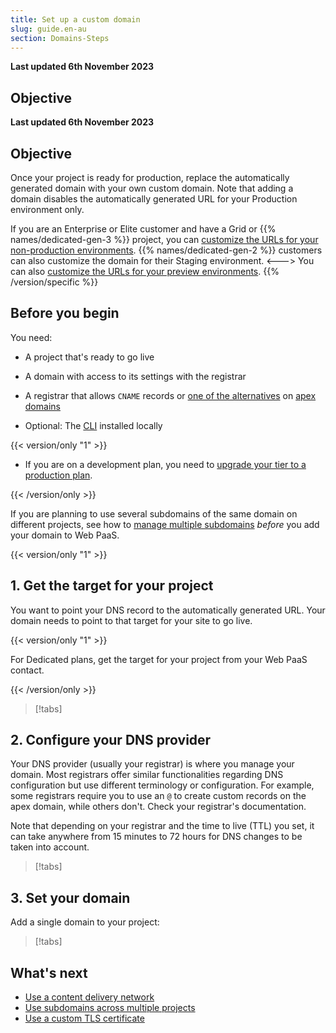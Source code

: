 ```yaml
---
title: Set up a custom domain
slug: guide.en-au
section: Domains-Steps
---
```


**Last updated 6th November 2023**



## Objective  

**Last updated 6th November 2023**



## Objective  

Once your project is ready for production, replace the automatically generated domain with your own custom domain.
Note that adding a domain disables the automatically generated URL for your Production environment only.


If you are an Enterprise or Elite customer and have a Grid or {{% names/dedicated-gen-3 %}} project, you can [customize the URLs for your non-production environments](/domains/steps/custom-domains-preview-environments).
{{% names/dedicated-gen-2 %}} customers can also customize the domain for their Staging environment.
<--->
You can also [customize the URLs for your preview environments](/domains/steps/custom-domains-preview-environments).
{{% /version/specific %}}

## Before you begin

You need:

- A project that's ready to go live


- A domain with access to its settings with the registrar


- A registrar that allows `CNAME` records or [one of the alternatives](./dns.md) on [apex domains](../../glossary#apex-domain)


- Optional: The [CLI](../../administration/cli/_index.md) installed locally


<!-- There are no development plans on Upsun -->
{{< version/only "1" >}}
- If you are on a development plan, you need to [upgrade your tier to a production plan](#optional-change-your-plan-to-a-production-plan).


{{< /version/only >}}

If you are planning to use several subdomains of the same domain on different projects,
see how to [manage multiple subdomains](subdomains) *before* you add your domain to Web PaaS.

{{< version/only "1" >}}
## 1. Get the target for your project

You want to point your DNS record to the automatically generated URL.
Your domain needs to point to that target for your site to go live.

{{< version/only "1" >}}

For Dedicated plans, get the target for your project from your Web PaaS contact.

{{< /version/only >}}

> [!tabs]      

## 2. Configure your DNS provider

Your DNS provider (usually your registrar) is where you manage your domain.
Most registrars offer similar functionalities regarding DNS configuration but use different terminology or configuration.
For example, some registrars require you to use an `@` to create custom records on the apex domain, while others don't.
Check your registrar's documentation.

Note that depending on your registrar and the time to live (TTL) you set,
it can take anywhere from 15 minutes to 72 hours for DNS changes to be taken into account.

> [!tabs]      

## 3. Set your domain

Add a single domain to your project:

> [!tabs]      

## What's next

* [Use a content delivery network](../cdn/_index.md)
* [Use subdomains across multiple projects](./subdomains.md)
* [Use a custom TLS certificate](./tls.md)
